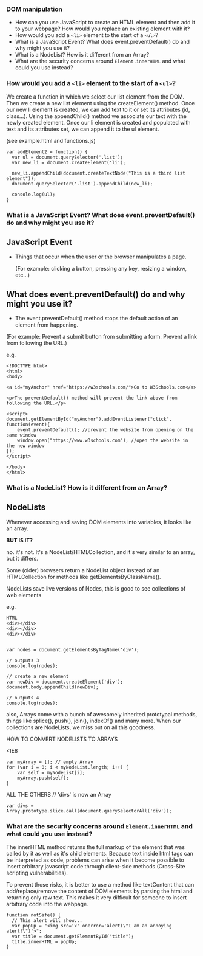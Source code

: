 ### DOM manipulation
- How can you use JavaScript to create an HTML element and then add it to your webpage? How would you replace an existing element with it?
- How would you add a `<li>` element to the start of a `<ul>`?
- What is a JavaScript Event? What does event.preventDefault() do and why might you use it?
- What is a NodeList? How is it different from an Array?
- What are the security concerns around `Element.innerHTML` and what could you use instead?


### How would you add a `<li>` element to the start of a `<ul>`?

We create a function in which we select our list element from the DOM. Then we create a new list element using the createElement() method. Once our new li element is created, we can add text to it or set its attributes (id, class...). 
Using the appendChild() method we associate our text with the newly created element. Once our li element is created and populated with text and its attributes set, we can append it to the ul element.

(see example.html and functions.js)

```
var addElement2 = function() {
  var ul = document.querySelector('.list');
  var new_li = document.createElement('li');

  new_li.appendChild(document.createTextNode("This is a third list element"));
  document.querySelector('.list').appendChild(new_li);

  console.log(ul);
}

```

### What is a JavaScript Event? What does event.preventDefault() do and why might you use it?

## JavaScript Event
- Things that occur when the user or the browser manipulates a page.

  (For example: clicking a button, pressing any key, resizing a window, etc…)

## What does event.preventDefault() do and why might you use it?
- The event.preventDefault() method stops the default action of an element from happening. 

 (For example: Prevent a submit button from submitting a form. Prevent a link from following the URL.)

e.g.
```
<!DOCTYPE html>
<html>
<body>

<a id="myAnchor" href="https://w3schools.com/">Go to W3Schools.com</a>

<p>The preventDefault() method will prevent the link above from following the URL.</p>

<script>
document.getElementById("myAnchor").addEventListener("click", function(event){
    event.preventDefault(); //prevent the website from opening on the same window
    window.open("https://www.w3schools.com"); //open the website in the new window
});
</script>

</body>
</html>
```


### What is a NodeList? How is it different from an Array?


## NodeLists



Whenever accessing and saving DOM elements into variables, it looks like an array.

**BUT IS IT?**

no. it's not. It's a NodeList/HTMLCollection, and it's very similar to an array, but it differs.

Some (older) browsers return a NodeList object instead of an HTMLCollection for methods like getElementsByClassName().

NodeLists save live versions of Nodes, this is good to see collections of web elements

e.g.
```
HTML
<div></div>
<div></div>
<div></div>


var nodes = document.getElementsByTagName('div');

// outputs 3
console.log(nodes);

// create a new element
var newDiv = document.createElement('div');
document.body.appendChild(newDiv);

// outputs 4
console.log(nodes);
```


also, Arrays come with a bunch of awesomely inherited prototypal methods, things like splice(), push(), join(), indexOf() and many more. When our collections are NodeLists, we miss out on all this goodness.

HOW TO CONVERT NODELISTS TO ARRAYS

<IE8
```var myNodeList = document.querySelectorAll('div');
var myArray = []; // empty Array
for (var i = 0; i < myNodeList.length; i++) {
    var self = myNodeList[i];
    myArray.push(self);
}
```
ALL THE OTHERS
// 'divs' is now an Array
```
var divs = Array.prototype.slice.call(document.querySelectorAll('div'));
```

### What are the security concerns around `Element.innerHTML` and what could you use instead?

The innerHTML method returns the full markup of the element that was called by it as well as it's child elements. Because text inside html tags can be interpreted as code, problems can arise when it become possible to insert arbitrary javascript code through client-side methods (Cross-Site scripting vulnerabilities).

To prevent those risks, it is better to use a method like textContent that can add/replace/remove the content of DOM elements by parsing the html and returning only raw text. This makes it very difficult for someone to insert arbitrary code into the webpage.

```
function notSafe() {
  // This alert will show...
  var popUp = "<img src='x' onerror='alert(\"I am an annoying alert!\")'>";
  var title = document.getElementById("title");
  title.innerHTML = popUp;
}
```

